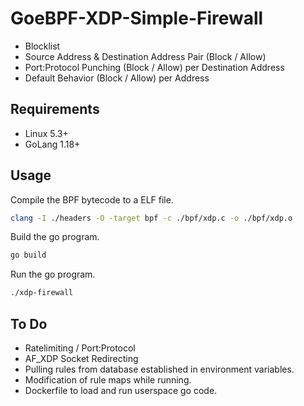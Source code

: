 # GoeBPF-XDP-Simple-Firewall
- Blocklist
- Source Address & Destination Address Pair (Block / Allow)
- Port:Protocol Punching (Block / Allow) per Destination Address
- Default Behavior (Block / Allow) per Address

## Requirements
- Linux 5.3+
- GoLang 1.18+

## Usage
Compile the BPF bytecode to a ELF file.
```bash
clang -I ./headers -O -target bpf -c ./bpf/xdp.c -o ./bpf/xdp.o
```
Build the go program.
```bash
go build
```
Run the go program.
```bash
./xdp-firewall
```

## To Do
- Ratelimiting / Port:Protocol
- AF_XDP Socket Redirecting
- Pulling rules from database established in environment variables.
- Modification of rule maps while running.
- Dockerfile to load and run userspace go code.
